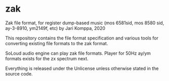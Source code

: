 # zak
Zak file format, for register dump-based music (mos 6581sid, mos 8580 sid, ay-3-8910, ym2149f, etc)
by Jari Komppa, 2020

This repository contains the file format specification and various tools for converting
existing file formats to the zak format.

SoLoud audio engine can play zak file formats. Player for 50Hz ay/ym formats exists for the 
zx spectrum next.

Everything is released under the Unlicense unless otherwise stated in the source code.
